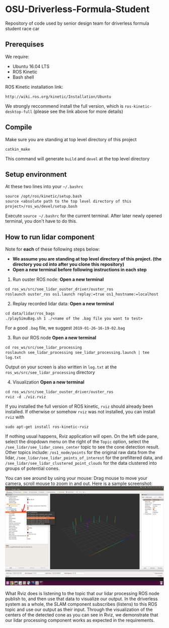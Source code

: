 # OSU-Driverless-Formula-Student
Repository of code used by senior design team for driverless formula student race car

## Prerequises

We require:
- Ubuntu 16.04 LTS
- ROS Kinetic
- Bash shell

ROS Kinetic installation link:
```
http://wiki.ros.org/kinetic/Installation/Ubuntu
```
We strongly reccommend install the full version, which is `ros-kinetic-desktop-full` 
(please see the link above for more details)

## Compile

Make sure you are standing at top level directory of this project

```
catkin_make
```
This command will generate `build` and `devel` at the top level directory

## Setup environment

At these two lines into your `~/.bashrc` 
```
source /opt/ros/kinetic/setup.bash
source <absolute path to the top level directory of this project>/ros_ws/devel/setup.bash
```
Execute `source ~/.bashrc` for the current terminal. After later newly opened terminal, you don't have to do this.

## How to run lidar component

Note for **each** of these following steps below:
- **We assume you are standing at top level directory of this project. (the directory you cd into after you clone this repository)**
- **Open a new terminal before following instructions in each step**

1. Run ouster ROS node:
**Open a new terminal**
```
cd ros_ws/src/see_lidar_ouster_driver/ouster_ros
roslaunch ouster_ros os1.launch replay:=true os1_hostname:=localhost
```

2. Replay recorded lidar data:
**Open a new terminal**
```
cd data/lidar/ros_bags
./playSimuBag.sh 1 ./<name of the .bag file you want to test>
```
For a good `.bag` file, we suggest `2019-01-26-16-19-02.bag`

3. Run our ROS node
**Open a new terminal**
```
cd ros_ws/src/see_lidar_processing
roslaunch see_lidar_processing see_lidar_processing.launch | tee log.txt
```
Output on your screen is also written in `log.txt` at the `ros_ws/src/see_lidar_processing` directory

4. Visualization
**Open a new terminal**
```
cd ros_ws/src/see_lidar_ouster_driver/ouster_ros
rviz -d ./viz.rviz
```

If you installed the full version of ROS kinetic, `rviz` should already been installed. 
If otherwise or somehow `rviz` was not installed, you can install `rviz` with
```
sudo apt-get install ros-kinetic-rviz
```

If nothing usual happens, Rviz application will open. On the left side pane, select the dropdown menu on the right of the `Topic` option, 
select the `/see_lidar/see_lidar_cones_center` topic to see the cone detection result. Other topics include: `/os1_node/points` 
for the original raw data from the lidar, `/see_lidar/see_lidar_points_of_interest` for the prefiltered data, 
and `/see_lidar/see_lidar_clustered_point_clouds` for the data clustered into groups of potential cones. 

You can see around by using your mouse: Drag mouse to move your camera, scroll mouse to zoom in and out. Here is a sample screenshot:
![RViz UI](https://raw.githubusercontent.com/lcsfrey/OSU-Driverless-Formula-Student/master/images/lidar/lidar_rviz_ui.png)

What Rviz does is listening to the topic that our lidar processing ROS node publish to, and then use that data to visualize our output.
In the driverless system as a whole, the SLAM component subscribes (listens) to this ROS topic and use our output as their input. 
Through the visualization of the centers of the detected cone as you can see in Rviz, 
we demonstrate that our lidar processing component works as expected in the requirements.
